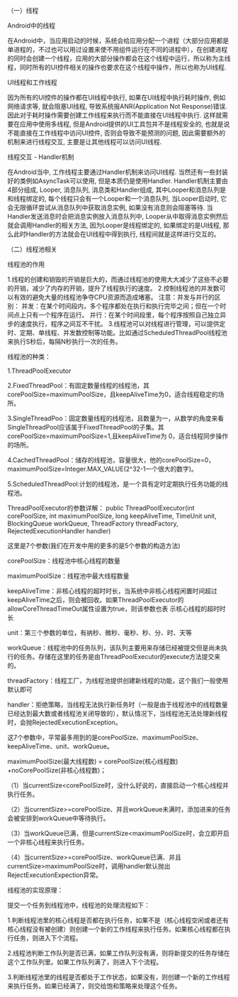 （一）线程

Android中的线程

在Android中，当应用启动的时候，系统会给应用分配一个进程（大部分应用都是单进程的，不过也可以用过设置来使不用组件运行在不同的进程中），在创建进程的同时会创建一个线程，应用的大部分操作都会在这个线程中运行，所以称为主线程，同时所有的UI控件相关的操作也要求在这个线程中操作，所以也称为UI线程.

UI线程和工作线程

因为所有的UI控件的操作都在UI线程中执行, 如果在UI线程中执行耗时操作, 例如网络请求等, 就会阻塞UI线程, 导致系统报ANR(Application Not Response)错误. 因此对于耗时操作需要创建工作线程来执行而不能直接在UI线程中执行. 这样就需要在应用中使用多线程, 但是Android提供的UI工具包并不是线程安全的, 也就是说不能直接在工作线程中访问UI控件, 否则会导致不能预测的问题, 因此需要额外的机制来进行线程交互, 主要是让其他线程可以访问UI线程.

线程交互 - Handler机制

在Android当中, 工作线程主要通过Handler机制来访问UI线程. 当然还有一些封装好的类例如AsyncTask可以使用, 但是本质仍是使用Handler.
Handler机制主要由4部分组成, Looper, 消息队列, 消息类和Handler组成, 其中Looper和消息队列是和线程绑定的, 每个线程只会有一个Looper和一个消息队列, 当Looper启动时, 它会无限循环尝试从消息队列中获取消息实例, 如果没有消息则会阻塞等待. 当Handler发送消息时会把消息实例放入消息队列中, Looper从中取得消息实例然后就会调用Handler的相关方法, 因为Looper是线程绑定的, 如果绑定的是UI线程, 那么此时Handler的方法就会在UI线程中得到执行, 线程间就是这样进行交互的。

（二）线程池相关

线程池的作用

1.线程的创建和销毁的开销是巨大的，而通过线程池的使用大大减少了这些不必要的开销，减少了内存的开销，提升了线程执行的速度。
2.控制线程池的并发数可以有效的避免大量的线程池争夺CPU资源而造成堵塞。
注意：并发与并行的区别：
并发：在某个时间段内，多个程序都处在执行和执行完毕之间；但在一个时间点上只有一个程序在运行。
并行：在某个时间段里，每个程序按照自己独立异步的速度执行，程序之间互不干扰。
3.线程池可以对线程进行管理，可以提供定时、定期、单线程、并发数控制等功能。比如通过ScheduledThreadPool线程池来执行S秒后，每隔N秒执行一次的任务。

线程池的种类：

1.ThreadPoolExecutor

2.FixedThreadPool：有固定数量线程的线程池，其corePoolSize=maximumPoolSize，且keepAliveTime为0，适合线程稳定的场所。

3.SingleThreadPoo：固定数量线程的线程池，且数量为一，从数学的角度来看SingleThreadPool应该属于FixedThreadPool的子集。其corePoolSize=maximumPoolSize=1,且keepAliveTime为                  0，适合线程同步操作的场所。

4.CachedThreadPool：储存的线程池，容量很大，他的corePoolSize=0，maximumPoolSize=Integer.MAX_VALUE(2^32-1一个很大的数字)。

5.ScheduledThreadPool:计划的线程池，是一个具有定时定期执行任务功能的线程池。

ThreadPoolExecutor的参数详解：
public ThreadPoolExecutor(int corePoolSize,
                           int maximumPoolSize,
                           long keepAliveTime,
                           TimeUnit unit,
                           BlockingQueue<Runnable>
                           workQueue,
                           ThreadFactory
                           threadFactory,
                           RejectedExecutionHandler
                           handler)
   
这里是7个参数(我们在开发中用的更多的是5个参数的构造方法)
   
corePoolSize：线程池中核心线程的数量
   
maximumPoolSize：线程池中最大线程数量
   
keepAliveTime：非核心线程的超时时长，当系统中非核心线程闲置时间超过keepAliveTime之后，则会被回收。如果ThreadPoolExecutor的allowCoreThreadTimeOut属性设置为true，则该参数也表              示核心线程的超时时长
   
unit：第三个参数的单位，有纳秒、微秒、毫秒、秒、分、时、天等
   
workQueue：线程池中的任务队列，该队列主要用来存储已经被提交但是尚未执行的任务。存储在这里的任务是由ThreadPoolExecutor的execute方法提交来的。
   
threadFactory：线程工厂，为线程池提供创建新线程的功能，这个我们一般使用默认即可
   
handler：拒绝策略，当线程无法执行新任务时（一般是由于线程池中的线程数量已经达到最大数或者线程池关闭导致的），默认情况下，当线程池无法处理新线程时，会抛RejectedExecutionException。

这7个参数中，平常最多用到的是corePoolSize、maximumPoolSize、keepAliveTime、unit、workQueue。
   
maximumPoolSize(最大线程数) = corePoolSize(核心线程数) +noCorePoolSize(非核心线程数)；
   
（1）当currentSize<corePoolSize时，没什么好说的，直接启动一个核心线程并执行任务。
                                                      
（2）当currentSize>=corePoolSize、并且workQueue未满时，添加进来的任务会被安排到workQueue中等待执行。
   
（3）当workQueue已满，但是currentSize<maximumPoolSize时，会立即开启一个非核心线程来执行任务。
                                                                  
（4）当currentSize>=corePoolSize、workQueue已满、并且currentSize>maximumPoolSize时，调用handler默认抛出RejectExecutionExpection异常。

线程池的实现原理：
   
提交一个任务到线程池中，线程池的处理流程如下：
   
1.判断线程池里的核心线程是否都在执行任务，如果不是（核心线程空闲或者还有核心线程没有被创建）则创建一个新的工作线程来执行任务。如果核心线程都在执行任务，则进入下个流程。
   
2.线程池判断工作队列是否已满，如果工作队列没有满，则将新提交的任务存储在这个工作队列里。如果工作队列满了，则进入下个流程。
   
3.判断线程池里的线程是否都处于工作状态，如果没有，则创建一个新的工作线程来执行任务。如果已经满了，则交给饱和策略来处理这个任务。
   
   
   
   
   
   
   
   
   
   
   
   
